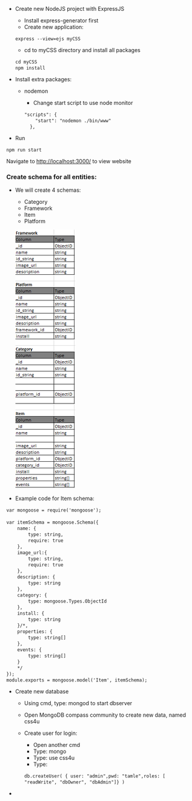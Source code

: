 * Create new NodeJS project with ExpressJS

  * Install  express-generator first
  * Create new application:

  ```
  express --view=ejs myCSS
  ```

  * cd to myCSS directory and install all packages

  ```
  cd myCSS
  npm install
  ```

* Install extra packages:

  * nodemon

    * Change start script to use node monitor

    ```
    "scripts": {
        "start": "nodemon ./bin/www"
      },
    ```

* Run

```
npm run start
```

Navigate to [http://localhost:3000/](http://localhost:3000/) to view website

### Create schema for all entities:

* We will create 4 schemas:

  * Category
  * Framework
  * Item
  * Platform

  ![](/assets/css-schemas.png)

* Example code for Item schema:

```
var mongoose = require('mongoose');

var itemSchema = mongoose.Schema({
    name: {
        type: string, 
        require: true
    },
    image_url:{
        type: string,
        require: true
    },
    description: {
        type: string
    },
    category: {
        type: mongoose.Types.ObjectId
    },
    install: {
        type: string
    }/*,
    properties: {
        type: string[]
    },
    events: {
        type: string[]
    }
    */
});
module.exports = mongoose.model('Item', itemSchema);
```

* Create new database
  * Using cmd, type: mongod to start dbserver
  * Open MongoDB compass community to create new data, named css4u
  * Create user for login:
    * Open another cmd
    * Type: mongo
    * Type: use css4u
    * Type:

    ```
    db.createUser( { user: "admin",pwd: "tamle",roles: [ "readWrite", "dbOwner", "dbAdmin"]} )
    ```

* 


